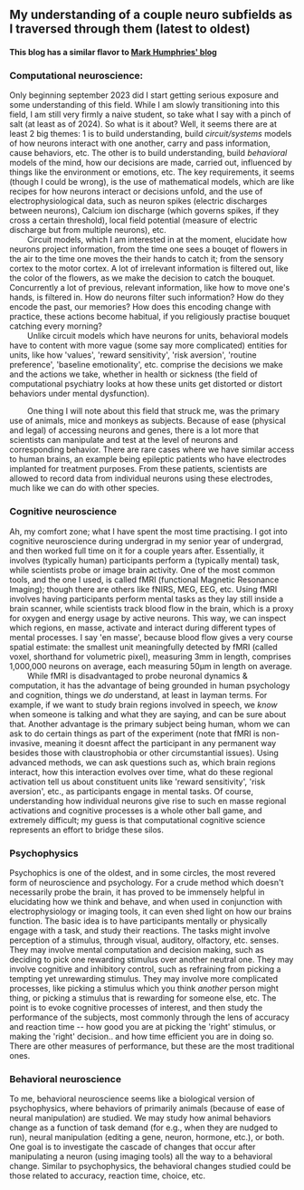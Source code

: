 ## My understanding of a couple neuro subfields as I traversed through them (latest to oldest)
#### This blog has a similar flavor to [Mark Humphries' blog](https://medium.com/the-spike/the-neuroscientist-a-field-guide-ac15bb47372f)

### Computational neuroscience:
Only beginning september 2023 did I start getting serious exposure and some understanding of this field. While I am slowly transitioning into this field, I am still very firmly a naive student, so take what I say with a pinch of salt (at least as of 2024). So what is it about? Well, it seems there are at least 2 big themes: 1 is to build understanding, build _circuit/systems_ models of how neurons interact with one another, carry and pass information, cause behaviors, etc. The other is to build understanding, build _behavioral_ models of the mind, how our decisions are made, carried out, influenced by things like the environment or emotions, etc. The key requirements, it seems (though I could be wrong), is the use of mathematical models, which are like recipes for how neurons interact or decisions unfold, and the use of electrophysiological data, such as neuron spikes (electric discharges between neurons), Calcium ion discharge (which governs spikes, if they cross a certain threshold), local field potential (measure of electric discharge but from multiple neurons), etc.  
&nbsp;&nbsp;&nbsp;&nbsp;&nbsp;&nbsp;&nbsp;&nbsp;Circuit models, which I am interested in at the moment, elucidate how neurons project information, from the time one sees a bouqet of flowers in the air to the time one moves the their hands to catch it; from the sensory cortex to the motor cortex. A lot of irrelevant information is filtered out, like the color of the flowers, as we make the decision to catch the bouquet. Concurrently a lot of previous, relevant information, like how to move one's hands, is filtered in. How do neurons filter such information? How do they encode the past, our memories? How does this encoding change with practice, these actions become habitual, if you religiously practise bouquet catching every morning?  
&nbsp;&nbsp;&nbsp;&nbsp;&nbsp;&nbsp;&nbsp;&nbsp;Unlike circuit models which have neurons for units, behavioral models have to content with more vague (some say more complicated) entities for units, like how 'values', 'reward sensitivity', 'risk aversion', 'routine preference', 'baseline emotionality', etc. comprise the decisions we make and the actions we take, whether in health or sickness (the field of computational psychiatry looks at how these units get distorted or distort behaviors under mental dysfunction).  

&nbsp;&nbsp;&nbsp;&nbsp;&nbsp;&nbsp;&nbsp;&nbsp;One thing I will note about this field that struck me, was the primary use of animals, mice and monkeys as subjects. Because of ease (physical and legal) of accessing neurons and genes, there is a lot more that scientists can manipulate and test at the level of neurons and corresponding behavior. There are rare cases where we have similar access to human brains, an example being epileptic patients who have electrodes implanted for treatment purposes. From these patients, scientists are allowed to record data from individual neurons using these electrodes, much like we can do with other species.  


### Cognitive neuroscience
Ah, my comfort zone; what I have spent the most time practising. I got into cognitive neuroscience during undergrad in my senior year of undergrad, and then worked full time on it for a couple years after. Essentially, it involves (typically human) participants perform a (typically mental) task, while scientists probe or image brain activity. One of the most common tools, and the one I used, is called fMRI (functional Magnetic Resonance Imaging); though there are others like fNIRS, MEG, EEG, etc. Using fMRI involves having participants perform mental tasks as they lay still inside a brain scanner, while scientists track blood flow in the brain, which is a proxy for oxygen and energy usage by active neurons. This way, we can inspect which regions, en masse, activate and interact during different types of mental processes. I say 'en masse', because blood flow gives a very course spatial estimate: the smallest unit meaningfully detected by fMRI (called voxel, shorthand for volumetric pixel), measuring 3mm in length, comprises 1,000,000 neurons on average, each measuring 50µm in length on average.  
&nbsp;&nbsp;&nbsp;&nbsp;&nbsp;&nbsp;&nbsp;&nbsp;While fMRI is disadvantaged to probe neuronal dynamics & computation, it has the advantage of being grounded in human psychology and cognition, things we _do_ understand, at least in layman terms. For example, if we want to study brain regions involved in speech, we _know_ when someone is talking and what they are saying, and can be sure about that. Another advantage is the primary subject being human, whom we can ask to do certain things as part of the experiment (note that fMRI is non-invasive, meaning it doesnt affect the participant in any permanent way besides those with claustrophobia or other circumstantial issues). Using advanced methods, we can ask questions such as, which brain regions interact, how this interaction evolves over time, what do these regional activation tell us about constituent units like 'reward sensitivity', 'risk aversion', etc., as participants engage in mental tasks. Of course, understanding how individual neurons give rise to such en masse regional activations and cognitive processes is a whole other ball game, and extremely difficult; my guess is that computational cognitive science represents an effort to bridge these silos.  


### Psychophysics
Psychophics is one of the oldest, and in some circles, the most revered form of neuroscience and psychology. For a crude method which doesn't necessarily probe the brain, it has proved to be immensely helpful in elucidating how we think and behave, and when used in conjunction with electrophysiology or imaging tools, it can even shed light on how our brains function. The basic idea is to have participants mentally or physically engage with a task, and study their reactions. The tasks might involve perception of a stimulus, through visual, auditory, olfactory, etc. senses. They may involve mental computation and decision making, such as deciding to pick one rewarding stimulus over another neutral one. They may involve cognitive and inhibitory control, such as refraining from picking a tempting yet unrewarding stimulus. They may involve more complicated processes, like picking a stimulus which you think _another_ person might thing, or picking a stimulus that is rewarding for someone else, etc. The point is to evoke cognitive processes of interest, and then study the performance of the subjects, most commonly through the lens of accuracy and reaction time -- how good you are at picking the 'right' stimulus, or making the 'right' decision.. and how time efficient you are in doing so. There are other measures of performance, but these are the most traditional ones.  

### Behavioral neuroscience
To me, behavioral neuroscience seems like a biological version of psychophysics, where behaviors of primarily animals (because of ease of neural manipulation) are studied. We may study how animal behaviors change as a function of task demand (for e.g., when they are nudged to run), neural manipulation (editing a gene, neuron, hormone, etc.), or both. One goal is to investigate the cascade of changes that occur after manipulating a neuron (using imaging tools) all the way to a behavioral change. Similar to psychophysics, the behavioral changes studied could be those related to accuracy, reaction time, choice, etc.
